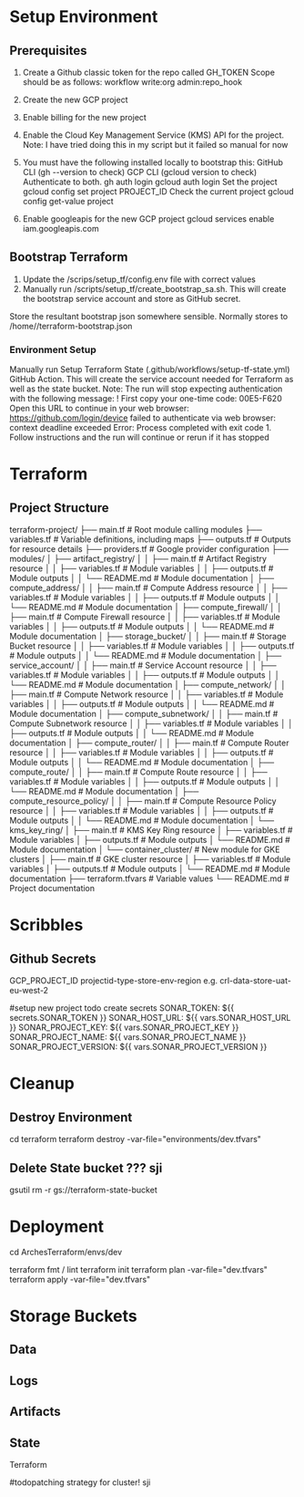 # Setup Environment

## Prerequisites
1. Create a Github classic token for the repo called GH_TOKEN
Scope should be as follows:
        workflow
        write:org
        admin:repo_hook

2. Create the new GCP project
3. Enable billing for the new project
4. Enable the Cloud Key Management Service (KMS) API for the project. 
Note: I have tried doing this in my script but it failed so manual for now
4. You must have the following installed locally to bootstrap this:
        GitHub CLI (gh --version to check)
        GCP CLI (gcloud version to check)
Authenticate to both.
        gh auth login
        gcloud auth login
Set the project
        gcloud config set project PROJECT_ID
Check the current project
        gcloud config get-value project 
5. Enable googleapis for the new GCP project
        gcloud services enable iam.googleapis.com

## Bootstrap Terraform
1. Update the /scrips/setup_tf/config.env file with correct values
2. Manually run /scripts/setup_tf/create_bootstrap_sa.sh. This will create the bootstrap service account and store as GitHub secret.

Store the resultant bootstrap json somewhere sensible. Normally stores to /home/<user>/terraform-bootstrap.json

### Environment Setup
Manually run Setup Terraform State (.github/workflows/setup-tf-state.yml) GitHub Action. This will create the service account needed for Terraform as well as the state bucket.
Note: The run will stop expecting authentication with the following message: 
        ! First copy your one-time code: 00E5-F620
        Open this URL to continue in your web browser: https://github.com/login/device
        failed to authenticate via web browser: context deadline exceeded
        Error: Process completed with exit code 1.
Follow instructions and the run will continue or rerun if it has stopped


# Terraform
## Project Structure

terraform-project/
├── main.tf                   # Root module calling modules
├── variables.tf             # Variable definitions, including maps
├── outputs.tf               # Outputs for resource details
├── providers.tf             # Google provider configuration
├── modules/
│   ├── artifact_registry/
│   │   ├── main.tf          # Artifact Registry resource
│   │   ├── variables.tf     # Module variables
│   │   ├── outputs.tf       # Module outputs
│   │   └── README.md        # Module documentation
│   ├── compute_address/
│   │   ├── main.tf          # Compute Address resource
│   │   ├── variables.tf     # Module variables
│   │   ├── outputs.tf       # Module outputs
│   │   └── README.md        # Module documentation
│   ├── compute_firewall/
│   │   ├── main.tf          # Compute Firewall resource
│   │   ├── variables.tf     # Module variables
│   │   ├── outputs.tf       # Module outputs
│   │   └── README.md        # Module documentation
│   ├── storage_bucket/
│   │   ├── main.tf          # Storage Bucket resource
│   │   ├── variables.tf     # Module variables
│   │   ├── outputs.tf       # Module outputs
│   │   └── README.md        # Module documentation
│   ├── service_account/
│   │   ├── main.tf          # Service Account resource
│   │   ├── variables.tf     # Module variables
│   │   ├── outputs.tf       # Module outputs
│   │   └── README.md        # Module documentation
│   ├── compute_network/
│   │   ├── main.tf          # Compute Network resource
│   │   ├── variables.tf     # Module variables
│   │   ├── outputs.tf       # Module outputs
│   │   └── README.md        # Module documentation
│   ├── compute_subnetwork/
│   │   ├── main.tf          # Compute Subnetwork resource
│   │   ├── variables.tf     # Module variables
│   │   ├── outputs.tf       # Module outputs
│   │   └── README.md        # Module documentation
│   ├── compute_router/
│   │   ├── main.tf          # Compute Router resource
│   │   ├── variables.tf     # Module variables
│   │   ├── outputs.tf       # Module outputs
│   │   └── README.md        # Module documentation
│   ├── compute_route/
│   │   ├── main.tf          # Compute Route resource
│   │   ├── variables.tf     # Module variables
│   │   ├── outputs.tf       # Module outputs
│   │   └── README.md        # Module documentation
│   ├── compute_resource_policy/
│   │   ├── main.tf          # Compute Resource Policy resource
│   │   ├── variables.tf     # Module variables
│   │   ├── outputs.tf       # Module outputs
│   │   └── README.md        # Module documentation
│   └── kms_key_ring/
│       ├── main.tf          # KMS Key Ring resource
│       ├── variables.tf     # Module variables
│       ├── outputs.tf       # Module outputs
│       └── README.md        # Module documentation
│   └── container_cluster/    # New module for GKE clusters
│       ├── main.tf           # GKE cluster resource
│       ├── variables.tf      # Module variables
│       ├── outputs.tf        # Module outputs
│       └── README.md         # Module documentation
├── terraform.tfvars         # Variable values
└── README.md                # Project documentation


# Scribbles
## Github Secrets
GCP_PROJECT_ID
projectid-type-store-env-region
e.g. crl-data-store-uat-eu-west-2

#setup new project todo
create secrets
        SONAR_TOKEN: ${{ secrets.SONAR_TOKEN }}
        SONAR_HOST_URL: ${{ vars.SONAR_HOST_URL }}
        SONAR_PROJECT_KEY: ${{ vars.SONAR_PROJECT_KEY }}
        SONAR_PROJECT_NAME: ${{ vars.SONAR_PROJECT_NAME }}
        SONAR_PROJECT_VERSION: ${{ vars.SONAR_PROJECT_VERSION }}

# Cleanup
## Destroy Environment
cd terraform
terraform destroy -var-file="environments/dev.tfvars"

## Delete State bucket  ??? sji
gsutil rm -r gs://terraform-state-bucket



# Deployment
cd ArchesTerraform/envs/dev

terraform fmt / lint
terraform init
terraform plan -var-file="dev.tfvars"
terraform apply -var-file="dev.tfvars"

# Storage Buckets

## Data

## Logs

## Artifacts

## State
Terraform

#todopatching strategy for cluster! sji

